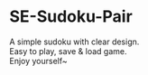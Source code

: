 # SE-Sudoku-Pair
A simple sudoku with clear design.  
Easy to play, save & load game.  
Enjoy yourself~
